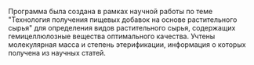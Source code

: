 Программа была создана в рамках научной работы по теме "Технология получения пищевых добавок на основе растительного сырья" для определения видов растительного сырья, содержащих гемицеллюлозные вещества оптимального качества. Учтены молекулярная масса и степень этерификации, информация о которых получена из научных статей.
